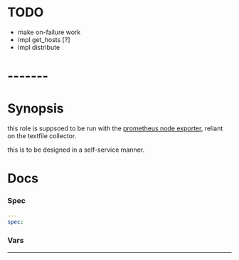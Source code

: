 # TODO
- make on-failure work
- impl get_hosts [?]
- impl distribute

# -------

# Synopsis
this role is suppsoed to be run with the [prometheus node exporter](https://github.com/prometheus/node_exporter), reliant on the textfile collector.

this is to be designed in a self-service manner.

# Docs
### Spec
```yaml
---
spec:

```


### Vars
---

